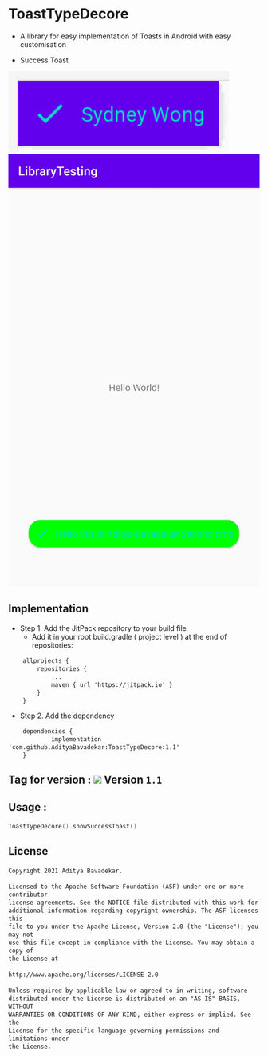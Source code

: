 # ToastTypeDecore
- A library for easy implementation of Toasts in Android with easy customisation

- Success Toast
<img src="https://github.com/AdityaBavadekar/ToastTypeDecore/blob/main/image.png" alt="Success Toast Demo"/>
<img src="https://github.com/AdityaBavadekar/ToastTypeDecore/blob/main/20210928_161444.jpg" alt="Success Toast Demo"/>

## Implementation
- Step 1. Add the JitPack repository to your build file
    - Add it in your root build.gradle ( project level ) at the end of repositories:
```
	allprojects {
		repositories {
			...
			maven { url 'https://jitpack.io' }
		}
	}
```
- Step 2. Add the dependency
```
	dependencies {
	        implementation 'com.github.AdityaBavadekar:ToastTypeDecore:1.1'
	}
```
## Tag for version : [![](https://jitpack.io/v/AdityaBavadekar/ToastTypeDecore.svg)](https://jitpack.io/#AdityaBavadekar/ToastTypeDecore) Version ```1.1```

## Usage :
```kotlin
ToastTypeDecore().showSuccessToast()
```

## License

```
Copyright 2021 Aditya Bavadekar.

Licensed to the Apache Software Foundation (ASF) under one or more contributor
license agreements. See the NOTICE file distributed with this work for
additional information regarding copyright ownership. The ASF licenses this
file to you under the Apache License, Version 2.0 (the "License"); you may not
use this file except in compliance with the License. You may obtain a copy of
the License at

http://www.apache.org/licenses/LICENSE-2.0

Unless required by applicable law or agreed to in writing, software
distributed under the License is distributed on an "AS IS" BASIS, WITHOUT
WARRANTIES OR CONDITIONS OF ANY KIND, either express or implied. See the
License for the specific language governing permissions and limitations under
the License.
```

